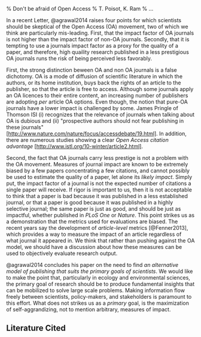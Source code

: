 % Don't be afraid of Open Access
% T. Poisot, K. Ram
% ...

In a recent Letter, @agrawal2014 raises four points for which scientists
should be skeptical of the Open Access (OA) movement, two of which we think
are particularly mis-leading. First, that the impact factor of OA journals
is not higher than the impact factor of non-OA journals. Secondly, that it
is tempting to use a journals impact factor as a proxy for the quality of a
paper, and therefore, high quaility research published in a less prestigious
OA journals runs the risk of being perceived less favorably.

First, the strong distinction beween OA and non OA journals is a false
dichotomy. OA is a mode of diffusion of scientific literature in which the
authors, or its home institution, buys back the rights of an article to the
publisher, so that the article is free to access. Although some journals apply
an OA licences to their entire content, an increasing number of publishers
are adopting *per* article OA options. Even though, the notion that pure-OA
journals have a lower impact is challenged by some. James Pringle of Thomson
ISI (i) recognizes that the relevance of journals when talking about OA is
dubious and (ii) "prospective authors should not fear publishing in these
journals" [http://www.nature.com/nature/focus/accessdebate/19.html]. In
addition, there are numerous studies showing a clear *Open Access citation
advantage* [http://www.istl.org/10-winter/article2.html].

Second, the fact that OA journals carry less prestige is not a problem with
the OA movement. Measures of journal impact are known to be extremely biased
by a few papers concentrating a few citations, and cannot possibly be used
to estimate the quality of a paper, let alone its *likely impact*. Simply
put, the impact factor of a journal is not the expected number of citations
a single paper will receive. If rigor is important to us, then it is not
acceptable to think that a paper is bad because it was published in a less
established journal, or that a paper is good because it was published in a
highly selective journal; the same paper is just as good, and should be just
as impactful, whether published in *PLoS One* or *Nature*. This point strikes
us as a demonstration that the metrics used for evaluations are biased. The
recent years say the development of *article-level* metrics [@Fenner2013],
which provides a way to measure the impact of an article regardless of what
journal it appeared in. We think that rather than pushing against the OA
model, we should have a discussion about how these measures can be used to
objectively evaluate research output.

@agrawal2014 concludes his paper on the need to find *an alternative model
of publishing that suits the primary goals of scientists*. We would like to
make the point that, particularly in ecology and environmental sciences, the
primary goal of research should be to produce fundamental insights that can
be mobilized to solve large scale problems. Making information flow freely
between scientists, policy-makers, and stakeholders is paramount to this
effort. What does not strikes us as a *primary* goal, is the maximization
of self-aggrandizing, not to mention arbitrary, measures of impact.

## Literature Cited


